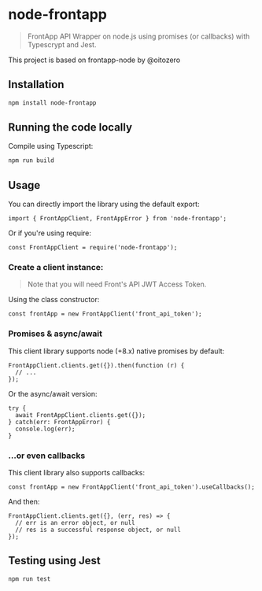 # node-frontapp

> FrontApp API Wrapper on node.js using promises (or callbacks) with Typescrypt and Jest.

This project is based on frontapp-node by @oitozero

## Installation

```bash
npm install node-frontapp
```

## Running the code locally

Compile using Typescript:

```bash
npm run build
```

## Usage

You can directly import the library using the default export:

```node
import { FrontAppClient, FrontAppError } from 'node-frontapp';
```

Or if you're using require:

```node
const FrontAppClient = require('node-frontapp');
```

### Create a client instance:

> Note that you will need Front's API JWT Access Token.

Using the class constructor:

```node
const frontApp = new FrontAppClient('front_api_token');
```

### Promises & async/await

This client library supports node (+8.x) native promises by default:

```node
FrontAppClient.clients.get({}).then(function (r) {
  // ...
});
```

Or the async/await version:

```node
try {
  await FrontAppClient.clients.get({});
} catch(err: FrontAppError) {
  console.log(err);
}
```

### ...or even callbacks

This client library also supports callbacks:

```node
const frontApp = new FrontAppClient('front_api_token').useCallbacks();
```

And then:

```node
FrontAppClient.clients.get({}, (err, res) => {
  // err is an error object, or null
  // res is a successful response object, or null
});
```

## Testing using Jest

```bash
npm run test
```

